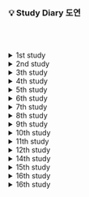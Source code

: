 ### 💡 Study Diary 도연

<br/><br/>

<details>
  <summary>1st study</summary>
  📅기간 : 2021-07-26 ~ 2021-07-30   
     
  🌱목표
  * kotlin 기본 공부
  * 단계별 문제 풀이 20단계까지 1문제씩풀기
  
  
  |날짜|문제|
  |:--:|:---|
  |**07/26(월)** | 1단계([10869](https://www.acmicpc.net/problem/10869)), 2단계([2884](https://www.acmicpc.net/problem/2884)), 3단계([2439](https://www.acmicpc.net/problem/2439))|
  |**07/27(화)** | 4단계([1110](https://www.acmicpc.net/problem/1110)), 5단계([4344](https://www.acmicpc.net/problem/4344))|
  |**07/28(수)** |6단계([4673](https://www.acmicpc.net/problem/4673)), 7단계([1157](https://www.acmicpc.net/problem/1157)), 8단계([2839](https://www.acmicpc.net/problem/2839))|
  |[**07/29(목)**](#0729목) |9단계([11653](https://www.acmicpc.net/problem/11653)), 10단계([11729](https://www.acmicpc.net/problem/11729)), 11단계([7568](https://www.acmicpc.net/problem/7568)), 12단계([2750](https://www.acmicpc.net/problem/2750)), 18단계([10773](https://www.acmicpc.net/problem/10773)), 15단계([1003](https://www.acmicpc.net/problem/1003)), 16단계([11047](https://www.acmicpc.net/problem/11047))|
  |[**07/30(금)**](#0730금) ||
  
  *   *   *

  #### 07/29(목)

  11 단계 Brute-Force : 문제를 이해하고 정의하는 것을 우선할 것.   
  12 단계 정렬&nbsp;&nbsp;&nbsp;&nbsp;&nbsp;&nbsp;&nbsp;&nbsp;&nbsp;&nbsp;&nbsp;&nbsp;: 카운팅 정렬의 실패   
  17 단계 DP&nbsp;&nbsp;&nbsp;&nbsp;&nbsp;&nbsp;&nbsp;&nbsp;&nbsp;&nbsp;&nbsp;&nbsp;&nbsp;&nbsp;&nbsp;: 상향식으로 풀이, 하향식은 아직 어려움

  *   *   *

  #### 07/30(금)

  2750 수 정렬하기 : 삽입정렬 잘못 풀음, 다시 풀어야 한다.
</details>

<details>
  <summary>2nd study</summary>
  📅기간 : 2021-08-02 ~ 2021-08-06   

  🌱목표
  * Kotlin으로 기본 자료구조 구현

  📃숙제
  |문제|문제유형|
  |:--:|:------|
  |[네트워크](https://programmers.co.kr/learn/courses/30/lessons/43162)|DFS/BFS|
  |[순위검색](https://programmers.co.kr/learn/courses/30/lessons/72412)||
  |[문자열 압축](https://programmers.co.kr/learn/courses/30/lessons/60057)||
  
   *   *   *
  
  네트워크 빼고 풀지 못함.

</details>


<details>
  <summary>3th study</summary>
  📅기간 : 2021-08-09 ~ 2021-08-13   
  
  🌱목표
  * Kotlin으로 기본 자료구조 구현
  * kotlin의 다양한 함수 공부

  📃숙제
  |문제|문제유형|
  |:--:|:-------|
  |[토마토](https://www.acmicpc.net/problem/7576)|BFS|
  |[유기농 배추](https://www.acmicpc.net/problem/1012)|DFS/BFS|
  |[보물섬](https://www.acmicpc.net/problem/2589)|BFS|

  <br />

  |날짜|문제|
  |:--:|:---|
  |**08/09(월)**| X |
  |[**08/10(화)**](#0810화)|BOJ_7576_토마토|
  |**08/11(수)**| X |
  |[**08/12(목)**](#0812목)|BOJ_1012_유기농배추, BOJ_2589_보물섬|
  |[**08/13(금)**]()||
  
   *   *   *
  
  ### 08/10(화)
  kotlin for문 범위의 다양한 표현
  ```kotlin
  fun forLoop(){
      println("[for] 반복문")
      val items = listOf("apple", "banana", "kiwi")

      // A
      for(item in items) {
          println(item)
      }
      // B
      for(index in 0..(items.size-1)) {
          println("이건 item at $index is ${items[index]}")
      }
      // C
      for(index in 0 until items.size) {
          println("이건 item at $index is ${items[index]}")
      }
      // D
      for(index in items.indices) { //indices -> 0..2
          println("item at $index is ${items[index]}")
      }
  }
  ```

   *   *   *

  ### 08/12(목)
  <br />
  chunked   

  ```kotlin
  s:String.chunked(size:Int)    // return List<String>
  ```
  size는 자를 크기이다.
  ex. size가 2 이면, 2문자씩 문자열을 자르겠다는 의미
  <br />
  Pair   

  ```kotlin
  Pair<T, T> = Pair(value: T, value: T)
  ```
  bfs에서 Pair는 매우 유용

  나의 문제점 : BFS나 DFS의 변수나 범위에서 실수가 잦다.
</details>

<details>
  <summary>4th study</summary>
  📅기간 : 2021-08-16 ~ 2021-08-20   
  
  🌱목표
  * Kotlin으로 기본 자료구조 구현
  * kotlin의 다양한 함수 공부

  📃숙제
  |문제|
  |:--:|
  |[괄호제거](https://www.acmicpc.net/problem/2800)|
  |[최대 힙](https://www.acmicpc.net/problem/11279)|
  |[트리](https://www.acmicpc.net/problem/4256)|
  
   *   *   *
  
  4주차는 한문제도 풀지 못함.
</details>

<details>
  <summary>5th study</summary>
  📅기간 : 2021-08-23 ~ 2021-08-27   
  
  🌱목표
  * Kotlin으로 기본 자료구조 구현
  * kotlin의 다양한 함수 공부
  * kotlin의 기본구조 공부

  📃숙제
  |문제|유형|
  |:--:|:---|
  |[폰_호석만](https://www.acmicpc.net/problem/21275)|수학|
  |[최소 회의실 개수](https://www.acmicpc.net/problem/19598)|그리디|
  |[징검다리 건너기](https://www.acmicpc.net/problem/21317)|DP|

  <br />
  
  |날짜|문제|
  |:--:|:---|
  |**08/23(월)**|X|
  |[**08/24(화)**](#0824화)|폰_호석만|
  |[**08/25(수)**](#0825수)|오답고침|
  |[**08/26(목)**]()||
  |[**08/27(금)**]()||

   *   *   *

  ### 08/24(화)
  폰_호석만 부분 성공 : 22/24   
  부루트 포스 등 알고리즘에 의존하지 않는 문제들을 푸는 것에 익숙해질 필요가 있다.

  ### 08/25(수)
  폰_호석만 성공 : 24/24   
  실패 원인 : for문에서 until을 사용하고 전체크기-1을 해주는 실수를 함.

</details>

<details>
  <summary>6th study</summary>
  📅기간 : 2021-08-30 ~ 2021-09-03   

  🌱목표
  * Kotlin으로 기본 자료구조 구현
  * kotlin의 다양한 함수 공부

  📃숙제
  |문제|문제 유형|
  |:--:|:-------|
  |[상어 초등학교](https://www.acmicpc.net/problem/21608)|시뮬레이션, 구현|
  |[겹치는 건 싫어](https://www.acmicpc.net/problem/20922)|투 포인터|
  |[가장 큰 정사각형](https://www.acmicpc.net/problem/1915)|DP|
</details>

<details>
<summary>7th study</summary>
📅기간 : 2021-09-06 ~ 2021-09-11   

  🌱목표
  * Kotlin으로 기본 자료구조 구현
  * kotlin의 다양한 함수 공부

📃숙제
  |문제|문제 유형|해결|
  |:----:|:----------|:----:|
  |[](https://www.acmicpc.net/problem/)|  |X|
  |[](https://www.acmicpc.net/problem/)|  |X|
  |[](https://www.acmicpc.net/problem/)|  |X|
</details>

<details>
<summary>8th study</summary>
📅기간 : 2021-09-13 ~ 2021-09-17

  🌱목표
  * Kotlin으로 기본 자료구조 구현
  * kotlin의 다양한 함수 공부

📃숙제
  |문제|문제 유형|해결|
  |:----:|:----------|:----:|
  |[구간 나누기 2](https://www.acmicpc.net/problem/13397)|이분 탐색|O|
  |[스도쿠](https://www.acmicpc.net/problem/2580)|백트래킹|O|
  |[같은 수로 만들기](https://www.acmicpc.net/problem/2374)|분할 정복|X|
</details>

<details>
<summary>9th study</summary>
📅기간 : 2021-09-20 ~ 2021-09- 24

  🌱목표
  * Kotlin으로 기본 자료구조 구현
  * kotlin의 다양한 함수 공부

📃숙제
  |문제|문제 유형|해결|
  |:----:|:----------|:----:|
  |[부분 문자열](https://www.acmicpc.net/problem/16916)|문자열, kmp|X|
  |[후위 표기식](https://www.acmicpc.net/problem/1918)|스택|O|
  |[이중 우선순위 큐](https://www.acmicpc.net/problem/7662)|큐, 맵|O|
</details>

<details>
<summary>10th study</summary>
📅기간 : 2021-09-27 ~ 2021-09- 30

  🌱목표
  * Kotlin으로 기본 자료구조 구현
  * kotlin의 다양한 함수 공부

📃숙제
  |문제|문제 유형|해결|
  |:----:|:----------|:----:|
  |[트리의 순회](https://www.acmicpc.net/problem/2263)|트리|O|
  |[소수 & 팰린드롬](https://www.acmicpc.net/problem/1747)|수학|O|
</details>

<details>
<summary>11th study</summary>
📅기간 : 2021-09-30 ~ 2021-10- 07

  🌱목표
  * Kotlin으로 기본 자료구조 구현
  * kotlin의 다양한 함수 공부

📃숙제
  |문제|문제 유형|해결|
  |:----:|:----------|:----:|
  |[징검다리 건너기](https://www.acmicpc.net/problem/21317)|DP|O|
  |[카드 정렬하기](https://www.acmicpc.net/problem/1715)|그리드, 우선순위큐|O|
  |[팰린드롬?](https://www.acmicpc.net/problem/10942)|DP|O|
</details>

<details>
<summary>12th study</summary>
📅기간 : 2021-10-09 ~ 2021-10- 15

  🌱목표
  * Kotlin으로 기본 자료구조 구현
  * kotlin의 다양한 함수 공부

📃숙제
  |문제|문제 유형|해결|
  |:----:|:----------|:----:|
  |[부분합](https://www.acmicpc.net/problem/1806)|투포인터|O|
  |[모양 만들기](https://www.acmicpc.net/problem/16932)|그래프 탐색|O|
  |[마법사 상어와 블리자드](https://www.acmicpc.net/problem/21611)|구현|X|
</details>

<details>
<summary>14th study</summary>
📅기간 : 2021-10-23 ~ 2021-10- 28

  🌱목표
  * Kotlin으로 기본 자료구조 구현
  * kotlin의 다양한 함수 공부

📃숙제
  |문제|문제 유형|해결|
  |:----:|:----------|:----:|
  |[테트로미노](https://www.acmicpc.net/problem/14500)|완전탐색|X|
  |[미세먼지 안녕!](https://www.acmicpc.net/problem/17144)|시뮬레이션|X|
  |[휴게소 세우기](https://www.acmicpc.net/problem/1477)|이분탐색|X|
</details>

<details>
<summary>15th study</summary>
📅기간 : 2021-10-29 ~ 2021-11- 04

  🌱목표
  * Kotlin으로 기본 자료구조 구현
  * kotlin의 다양한 함수 공부

📃숙제
  |문제|문제 유형|해결|
  |:----:|:----------|:----:|
  |[색종이 붙이기](https://www.acmicpc.net/problem/21317)|백트래킹|O|
  |[박스 채우기](https://www.acmicpc.net/problem/1715)|분할정복|X|
  |[잠수함식별](https://www.acmicpc.net/problem/10942)|문자열|O|
</details>

<details>
<summary>16th study</summary>
📅기간 : 2021-11-05 ~ 2021-11- 11

  🌱목표
  * Kotlin으로 기본 자료구조 구현
  * kotlin의 다양한 함수 공부

📃숙제
  |문제|문제 유형|해결|
  |:----:|:----------|:----:|
  |[탑](https://www.acmicpc.net/problem/2493)|자료구조(stack)|O|
  |[N으로 만들기](https://www.acmicpc.net/problem/17255)|자료구조(재귀)|O|
  |[단절점과 단절선](https://www.acmicpc.net/problem/14675)|트리|O|
</details>

<details>
<summary>16th study</summary>
📅기간 : 2021-11-05 ~ 2021-11- 11

  🌱목표
  * Kotlin으로 기본 자료구조 구현
  * kotlin의 다양한 함수 공부

📃숙제
  |문제|문제 유형|해결|
  |:----:|:----------|:----:|
  |[순회강연](https://www.acmicpc.net/problem/2109)|그리디|X|
  |[평범한 배낭](https://www.acmicpc.net/problem/12865)|DP|X|
  |[회전 초밥](https://www.acmicpc.net/problem/15961)|투 포인터|X|
</details>
